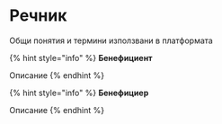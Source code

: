 # Речник

Общи понятия и термини използвани в платформата

{% hint style="info" %}
**Бенефициент**

Описание
{% endhint %}

{% hint style="info" %}
**Бенефициер**

Описание
{% endhint %}



